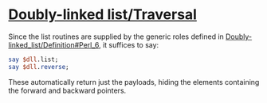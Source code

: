 [1]: http://rosettacode.org/wiki/Doubly-linked_list/Traversal

# [Doubly-linked list/Traversal][1]

Since the list routines are supplied by the generic roles defined in [Doubly-linked_list/Definition#Perl_6](http://rosettacode.org/wiki/Doubly-linked_list/Definition#Perl_6), it suffices to say:

```perl
say $dll.list;
say $dll.reverse;
```


These automatically return just the payloads, hiding the elements containing the forward and backward pointers.